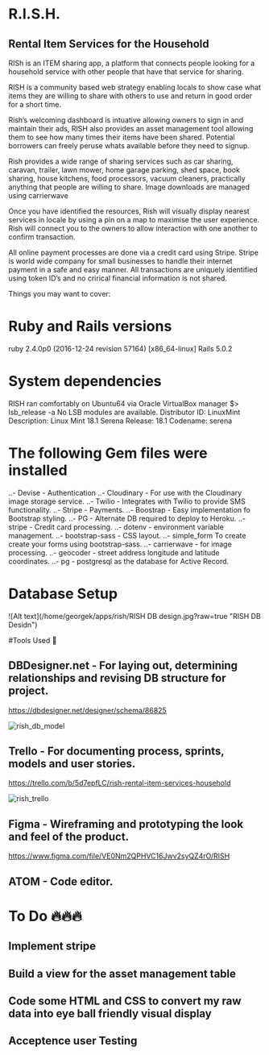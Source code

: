 # R.I.S.H.
## Rental Item Services for the Household
RISh is an ITEM sharing app, a platform that connects people looking for a household service with other people that have that service for sharing.

RISH is a community based web strategy enabling locals to show case what items they are willing to share with others to use and return in good order for a short time.  

Rish’s welcoming dashboard is intuative allowing owners to sign in and maintain their ads, RISH also provides an asset management tool allowing them to see how many times their items have been shared. Potential borrowers can freely peruse whats available before they need to signup.

Rish provides a wide range of sharing services such as car sharing, caravan, trailer, lawn mower, home garage parking, shed space, book sharing, house kitchens, food processors, vacuum cleaners, practically anything that people are willing to share. Image downloads are managed using carrierwave

Once you have identified the resources, Rish will visually display nearest services in locale by using a pin on a map to maximise the user experience. Rish will connect you to the owners to allow interaction with one another to confirm transaction.

All online payment processes are done via a credit card using Stripe. Stripe is world wide company for small businesses to handle their internet payment in a safe and easy manner. All transactions are uniquely identified using token ID’s and no crirical financial information is not shared.

Things you may want to cover:

# Ruby and Rails versions
ruby 2.4.0p0 (2016-12-24 revision 57164) [x86_64-linux]
Rails 5.0.2

# System dependencies

RISH ran comfortably on Ubuntu64 via Oracle VirtualBox manager
$> lsb_release -a
No LSB modules are available.
Distributor ID:	LinuxMint
Description:	Linux Mint 18.1 Serena
Release:	18.1
Codename:	serena

# The following Gem files were installed
..- Devise - Authentication
..- Cloudinary - For use with the Cloudinary image storage service.
..- Twilio - Integrates with Twilio to provide SMS functionality.
..- Stripe - Payments.
..- Boostrap - Easy implementation fo Bootstrap styling.
..- PG - Alternate DB required to deploy to Heroku.
..- stripe - Credit card processing.
..- dotenv - environment variable management.
..- bootstrap-sass - CSS layout.
..- simple_form To create create your forms using bootstrap-sass.
..- carrierwave - for image processing.
..- geocoder -  street address longitude and latitude coordinates.
..- pg - postgresql as the database for Active Record.

# Database Setup
![Alt text](/home/georgek/apps/rish/RISH DB design.jpg?raw=true "RISH DB Desidn")

#Tools Used 🔨

## DBDesigner.net - For laying out, determining relationships and revising DB structure for project.
https://dbdesigner.net/designer/schema/86825

![rish_db_model](https://user-images.githubusercontent.com/25757504/28449909-351ab48c-6e27-11e7-8758-ddeea7d0daaf.jpg)

## Trello - For documenting process, sprints, models and user stories.
https://trello.com/b/5d7epfLC/rish-rental-item-services-household

![rish_trello](https://user-images.githubusercontent.com/25757504/28450012-d69b5d34-6e27-11e7-8790-d8674c0d2e6f.png)

## Figma - Wireframing and prototyping the look and feel of the product.
https://www.figma.com/file/VE0Nm2QPHVC16Jwv2syQZ4rO/RISH

## ATOM - Code editor.

# To Do 🔥🔥🔥
## Implement stripe
## Build a view for the asset management table
## Code some HTML and CSS to convert my raw data into eye ball friendly visual display
## Acceptence user Testing
